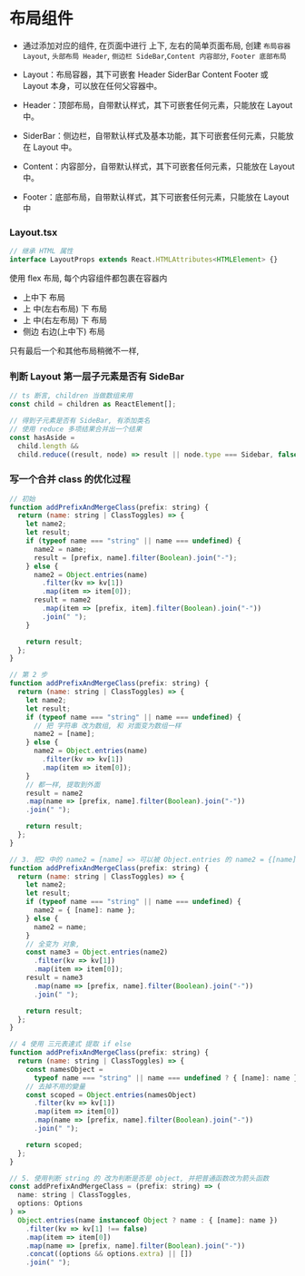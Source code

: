 # 布局组件

- 通过添加对应的组件, 在页面中进行 上下, 左右的简单页面布局, 创建 `布局容器 Layout`, `头部布局 Header`, `侧边栏 SideBar`,`Content 内容部分`, `Footer 底部布局`

- Layout：布局容器，其下可嵌套 Header SiderBar Content Footer 或 Layout 本身，可以放在任何父容器中。
- Header：顶部布局，自带默认样式，其下可嵌套任何元素，只能放在 Layout 中。
- SiderBar：侧边栏，自带默认样式及基本功能，其下可嵌套任何元素，只能放在 Layout 中。
- Content：内容部分，自带默认样式，其下可嵌套任何元素，只能放在 Layout 中。
- Footer：底部布局，自带默认样式，其下可嵌套任何元素，只能放在 Layout 中

### Layout.tsx

```ts
// 继承 HTML 属性
interface LayoutProps extends React.HTMLAttributes<HTMLElement> {}
```

使用 flex 布局, 每个内容组件都包裹在容器内

- 上中下 布局
- 上 中(左右布局) 下 布局
- 上 中(右左布局) 下 布局
- 侧边 右边(上中下) 布局

只有最后一个和其他布局稍微不一样,

### 判断 Layout 第一层子元素是否有 SideBar

```js
// ts 断言, children 当做数组来用
const child = children as ReactElement[];

// 得到子元素是否有 SideBar, 有添加类名
// 使用 reduce 多项结果合并出一个结果
const hasAside =
  child.length &&
  child.reduce((result, node) => result || node.type === Sidebar, false);
```

### 写一个合并 class 的优化过程
```js
// 初始
function addPrefixAndMergeClass(prefix: string) {
  return (name: string | ClassToggles) => {
    let name2;
    let result;
    if (typeof name === "string" || name === undefined) {
      name2 = name;
      result = [prefix, name].filter(Boolean).join("-");
    } else {
      name2 = Object.entries(name)
        .filter(kv => kv[1])
        .map(item => item[0]);
      result = name2
        .map(item => [prefix, item].filter(Boolean).join("-"))
        .join(" ");
    }

    return result;
  };
}

// 第 2 步
function addPrefixAndMergeClass(prefix: string) {
  return (name: string | ClassToggles) => {
    let name2;
    let result;
    if (typeof name === "string" || name === undefined) {
      // 把 字符串 改为数组, 和 对面变为数组一样
      name2 = [name];
    } else {
      name2 = Object.entries(name)
        .filter(kv => kv[1])
        .map(item => item[0]);
    }
    // 都一样, 提取到外面
    result = name2
    .map(name => [prefix, name].filter(Boolean).join("-"))
    .join(" ");

    return result;
  };
}

// 3. 把2 中的 name2 = [name] => 可以被 Object.entries 的 name2 = {[name]: name}
function addPrefixAndMergeClass(prefix: string) {
  return (name: string | ClassToggles) => {
    let name2;
    let result;
    if (typeof name === "string" || name === undefined) {
      name2 = { [name]: name };
    } else {
      name2 = name;
    }
    // 全变为 对象, 
    const name3 = Object.entries(name2)
      .filter(kv => kv[1])
      .map(item => item[0]);
    result = name3
      .map(name => [prefix, name].filter(Boolean).join("-"))
      .join(" ");

    return result;
  };
}

// 4 使用 三元表達式 提取 if else
function addPrefixAndMergeClass(prefix: string) {
  return (name: string | ClassToggles) => {
    const namesObject =
      typeof name === "string" || name === undefined ? { [name]: name } : name;
    // 去掉不用的變量
    const scoped = Object.entries(namesObject)
      .filter(kv => kv[1])
      .map(item => item[0])
      .map(name => [prefix, name].filter(Boolean).join("-"))
      .join(" ");

    return scoped;
  };
}

// 5. 使用判断 string 的 改为判断是否是 object, 并把普通函数改为箭头函数
const addPrefixAndMergeClass = (prefix: string) => (
  name: string | ClassToggles,
  options: Options
) =>
  Object.entries(name instanceof Object ? name : { [name]: name })
    .filter(kv => kv[1] !== false)
    .map(item => item[0])
    .map(name => [prefix, name].filter(Boolean).join("-"))
    .concat((options && options.extra) || [])
    .join(" ");

```

